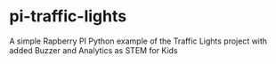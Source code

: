 # pi-traffic-lights
A simple Rapberry PI Python example of the Traffic Lights project with added Buzzer and Analytics as STEM for Kids
